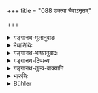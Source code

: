 +++
title = "088 उक्त्वा चैवाऽनृतम्"

+++

<details><summary>गङ्गानथ-मूलानुवादः</summary>

Similarly also for telling a lie in giving evidence, for angering the preceptor, for misappropriating a trust, and for killing one’s wife or friend.—(88)
</details>

<details><summary>मेधातिथिः</summary>

हिरण्यभूम्यादिसाक्ष्ये तु वधादिसंशये वानृताभिधाने प्रायश्चित्तम् एतत् । अत्र हि दोषातिशयः श्रूयते "भञ्जताम्" इत्यादि । अन्यत्र गुरुलघुभावेन कल्पना कार्या । **प्रतिरभ्येति** । यद् उक्तम् "अलीकनिर्बन्धः" (म्ध् ११.५४) इति, तद् एवेदं प्रतिरंभः संरम्भपूर्वको गुरोर् उपद्रवारम्भः । **निक्षेपः** । अत्रापि दरिद्रस्य महतो धनवतो ऽधमस्योतान्यस्य ब्राह्मणजातीयस्येत्यादिकल्पना । यत्र त्व् एकम् एव श्रूयते तत्र यथाश्रुत्यैव भवितुम् अर्हति । कः कल्पनाया अवसरः, न चेह कौटसाक्षिनिक्षेपयोर् लघुप्रायश्चित्तम् अस्ति । यद् अपि सुरापाने तद् अपि तुल्यम् अनेन गरीयः, श्रुताश्रुतविषयत्वं "शक्तिं चावेक्ष्य" इति यत्, सत्य् अपि "अनुक्तनिष्कृतीनाम्" (म्ध् ११.२०८) इति श्रवणे ॥ ११.८८ ॥
</details>

<details><summary>गङ्गानथ-भाष्यानुवादः</summary>

The expiation here laid down pertains to giving false evidence in connection with gold, land and such things, or in cases of doubt regarding a murder. The guilt in these cases is very much heavier; and in regard to other expiations laid down elsewhere, the adoption of one or the other should be determined in accordance with the gravity or otherwise of the

‘*Angering*.’—This is the same as what has been spoken of as ‘falsely harassing’ under 56 above; as ‘harassment’ is always preceded by ‘angering.’

‘*Trust*.’—In this case also the exact nature of the expiation shall depend upon such considerations as to whether the trust-property belongs to a poor or to a rich person, to a low person or to a Brāhmaṇa, or to some other person of high position. In a case where only one expiation is mentioned, it can be one only; and there can be no occasion for any assumptions. In fact, in connection with giving false evidence and ‘misappropriating a trust’ there are no varying grades of expiation.

What is prescribed in connection with ‘wine-drinking’ is certainly somewhat heavier; but every case is to be determined in accordance with ‘the capacity etc.,’ of the guilty person (11.209); though these considerations have been laid down only as affecting those offences ‘for the expiation whereof no atonement has been prescribed’ (209).—(88)
</details>

<details><summary>गङ्गानथ-टिप्पन्यः</summary>

This verse is quoted in *Mitākṣarā* (3.244), which adds the following notes:—This refers to cases where the false evidence leads to the death of men;—‘*pratirabhya*,’ becoming passionately angry with;—‘*nikṣepa*,’ the deposit placed by a Brāhmaṇa,—‘*strī*’ here stands for the wife of a person who has taken the fires, who is endowed with the quality of being devoted to her husband and so forth;—in *Prāyaścittaviveka* (p. 179);—and in *Vīramitrodaya* (Vyavahāra 56b).
</details>

<details><summary>गङ्गानथ-तुल्य-वाक्यानि</summary>

**(verses 11.87-88)  
**

See Comparative notes for [Verse 11.87].
</details>

<details><summary>भारुचिः</summary>

अयं श्लोको महापातकसमानां निर्देशे पूर्वत्र कृतविचारः ॥ ११.८७ ॥
</details>

<details><summary>Bühler</summary>

089	Likewise for giving false evidence (in an important cause), for passionately abusing the teacher, for stealing a deposit, and for killing (his) wife or his friend:
</details>

